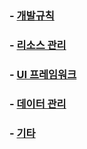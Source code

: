 ### - [개발규칙](https://github.com/JustDoYoung/MPJ_RPG/blob/main/Devlog_Sub/DevRule.md "리드미")

### - [리소스 관리](https://github.com/JustDoYoung/MPJ_RPG/blob/main/Devlog_Sub/ResourceManage.md "리드미")

### - [UI 프레임워크](https://github.com/JustDoYoung/MPJ_RPG/blob/main/Devlog_Sub/UI_Framework.md "리드미")

### - [데이터 관리](https://github.com/JustDoYoung/MPJ_RPG/blob/main/Devlog_Sub/DataManage.md "리드미")

### - [기타](https://github.com/JustDoYoung/MPJ_RPG/blob/main/Devlog_Sub/etc.md "리드미")
